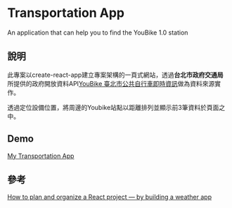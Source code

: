 # Transportation App
An application that can help you to find the YouBike 1.0 station

## 說明
此專案以create-react-app建立專案架構的一頁式網站，透過**台北市政府交通局**所提供的政府開放資料API[YouBike 臺北市公共自行車即時資訊](https://data.gov.tw/dataset/128706)做為資料來源實作。

透過定位設備位置，將周邊的Youbike站點以距離排列並顯示前3筆資料於頁面之中。

## Demo
[My Transportation App](https://zhongjunjimmy.github.io/transportation-app/)

## 參考
[How to plan and organize a React project — by building a weather app](https://konstantinmuenster.medium.com/how-to-plan-and-organize-a-react-project-by-building-a-weather-app-95175b11bd01)
